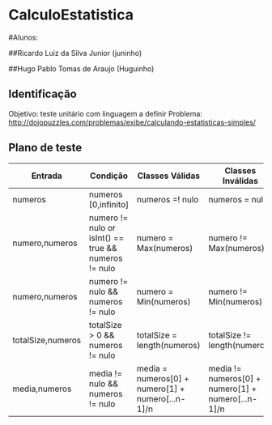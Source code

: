 # CalculoEstatistica

#Alunos:

##Ricardo Luiz da Silva Junior (juninho)

##Hugo Pablo Tomas de Araujo (Huguinho)

## Identificação

Objetivo: teste unitário com linguagem a definir
Problema: http://dojopuzzles.com/problemas/exibe/calculando-estatisticas-simples/

## Plano de teste

| Entrada  | Condição | Classes Válidas | Classes Inválidas |
| ------------- | ------------- | ------------- | ------------- |
| numeros            | numeros [0,infinito]               | numeros =! nulo                      | numeros = nulo               |
| numero,numeros     | numero != nulo or isInt() == true && numeros != nulo  | numero = Max(numeros)                | numero != Max(numeros)       |
| numero,numeros     | numero != nulo && numeros != nulo  | numero = Min(numeros)                | numero != Min(numeros)       |
| totalSize,numeros  | totalSize > 0 && numeros != nulo   | totalSize = length(numeros)          | totalSize != length(numeros) |
| media,numeros      | media != nulo && numeros != nulo   | media = numeros[0] + numero[1] + numero[...n-1]/n  | media != numeros[0] + numero[1] + numero[...n-1]/n |
